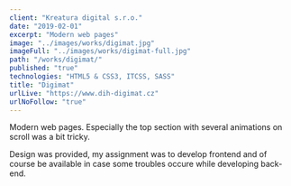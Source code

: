 ```yaml
---
client: "Kreatura digital s.r.o."
date: "2019-02-01"
excerpt: "Modern web pages"
image: "../images/works/digimat.jpg"
imageFull: "../images/works/digimat-full.jpg"
path: "/works/digimat/"
published: "true"
technologies: "HTML5 & CSS3, ITCSS, SASS"
title: "Digimat"
urlLive: "https://www.dih-digimat.cz"
urlNoFollow: "true"
---
```


Modern web pages. Especially the top section with several animations on scroll was a bit tricky.

Design was provided, my assignment was to develop frontend and of course be available in case some troubles occure while developing back-end.
